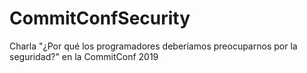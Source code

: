 # CommitConfSecurity
Charla "¿Por qué los programadores deberíamos preocuparnos por la seguridad?" en la CommitConf 2019
